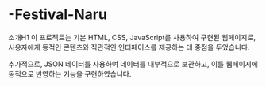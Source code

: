 # -Festival-Naru
소개H1
이 프로젝트는 기본 HTML, CSS, JavaScript를 사용하여 구현된 웹페이지로,
사용자에게 동적인 콘텐츠와 직관적인 인터페이스를 제공하는 데 중점을 두었습니다.

추가적으로, JSON 데이터를 사용하여 데이터를 내부적으로 보관하고, 이를 웹페이지에 동적으로 반영하는 기능을 구현하였습니다.
